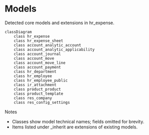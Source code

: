 # Models

Detected core models and extensions in hr_expense.

```mermaid
classDiagram
    class hr_expense
    class hr_expense_sheet
    class account_analytic_account
    class account_analytic_applicability
    class account_journal
    class account_move
    class account_move_line
    class account_payment
    class hr_department
    class hr_employee
    class hr_employee_public
    class ir_attachment
    class product_product
    class product_template
    class res_company
    class res_config_settings
```

Notes
- Classes show model technical names; fields omitted for brevity.
- Items listed under _inherit are extensions of existing models.
